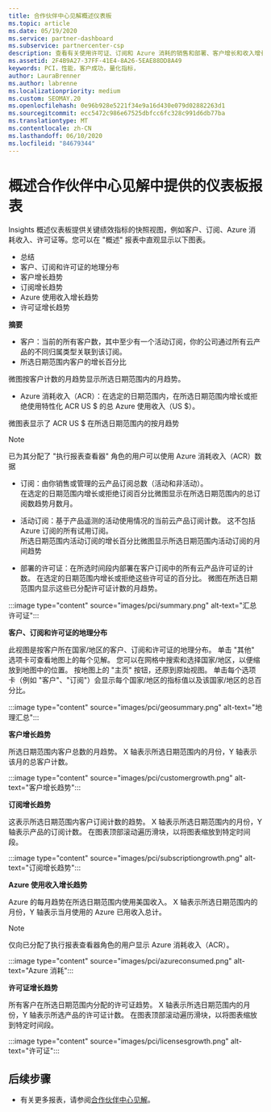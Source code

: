 ```yaml
---
title: 合作伙伴中心见解概述仪表板
ms.topic: article
ms.date: 05/19/2020
ms.service: partner-dashboard
ms.subservice: partnercenter-csp
description: 查看有关使用许可证、订阅和 Azure 消耗的销售和部署、客户增长和收入增长情况的快照。
ms.assetid: 2F4B9A27-37FF-41E4-8A26-5EAE88DD8A49
keywords: PCI，性能，客户成功，量化指标，
author: LauraBrenner
ms.author: labrenne
ms.localizationpriority: medium
ms.custom: SEOMAY.20
ms.openlocfilehash: 0e96b928e5221f34e9a16d430e079d02882263d1
ms.sourcegitcommit: ecc5472c986e67525dbfcc6fc328c991d6db77ba
ms.translationtype: MT
ms.contentlocale: zh-CN
ms.lasthandoff: 06/10/2020
ms.locfileid: "84679344"
---
```

# <a name="overview-dashboard-reports-available-in-partner-center-insights"></a>概述合作伙伴中心见解中提供的仪表板报表
 
Insights 概述仪表板提供关键绩效指标的快照视图，例如客户、订阅、Azure 消耗收入、许可证等。您可以在 "概述" 报表中直观显示以下图表。 

- 总结  
- 客户、订阅和许可证的地理分布  
- 客户增长趋势 
- 订阅增长趋势 
- Azure 使用收入增长趋势 
- 许可证增长趋势 

**摘要**

- 客户：当前的所有客户数，其中至少有一个活动订阅，你的公司通过所有云产品的不同归属类型关联到该订阅。 
- 所选日期范围内客户的增长百分比 

微图按客户计数的月趋势显示所选日期范围内的月趋势。 

 
- Azure 消耗收入（ACR）：在选定的日期范围内，在所选日期范围内增长或拒绝使用特性化 ACR US $ 的总 Azure 使用收入（US $）。

微图表显示了 ACR US $ 在所选日期范围内的按月趋势 
>[!Note] 
>已为其分配了 "执行报表查看器" 角色的用户可以使用 Azure 消耗收入（ACR）数据 
 
- 订阅：由你销售或管理的云产品订阅总数（活动和非活动）。  
在选定的日期范围内增长或拒绝订阅百分比微图显示在所选日期范围内的总订阅数趋势月数月。 
 
- 活动订阅：基于产品遥测的活动使用情况的当前云产品订阅计数。 这不包括 Azure 订阅的所有试用订阅。  
所选日期范围内活动订阅的增长百分比微图显示所选日期范围内活动订阅的月间趋势 
 
- 部署的许可证：在所选时间段内部署在客户订阅中的所有云产品许可证的计数。 在选定的日期范围内增长或拒绝这些许可证的百分比。 微图在所选日期范围内显示这些已分配许可证计数的月趋势。

:::image type="content" source="images/pci/summary.png" alt-text="汇总许可证":::

**客户、订阅和许可证的地理分布** 

此视图是按客户所在国家/地区的客户、订阅和许可证的地理分布。 单击 "其他" 选项卡可查看地图上的每个见解。 您可以在网格中搜索和选择国家/地区，以便缩放到地图中的位置。 按地图上的 "主页" 按钮，还原到原始视图。 单击每个选项卡（例如 "客户"、"订阅"）会显示每个国家/地区的指标值以及该国家/地区的总百分比。  

:::image type="content" source="images/pci/geosummary.png" alt-text="地理汇总":::

**客户增长趋势**

所选日期范围内客户总数的月趋势。 X 轴表示所选日期范围内的月份，Y 轴表示该月的总客户计数。 

:::image type="content" source="images/pci/customergrowth.png" alt-text="客户增长趋势":::

**订阅增长趋势**

这表示所选日期范围内客户订阅计数的趋势。 X 轴表示所选日期范围内的月份，Y 轴表示产品的订阅计数。 在图表顶部滚动遍历滑块，以将图表缩放到特定时间段。 

:::image type="content" source="images/pci/subscriptiongrowth.png" alt-text="订阅增长趋势":::

**Azure 使用收入增长趋势**

Azure 的每月趋势在所选日期范围内使用美国收入。 X 轴表示所选日期范围内的月份，Y 轴表示当月使用的 Azure 已用收入总计。
   
>[!Note] 
>仅向已分配了执行报表查看器角色的用户显示 Azure 消耗收入（ACR）。 

:::image type="content" source="images/pci/azureconsumed.png" alt-text="Azure 消耗":::

**许可证增长趋势**
 
所有客户在所选日期范围内分配的许可证趋势。 X 轴表示所选日期范围内的月份，Y 轴表示所选产品的许可证计数。 在图表顶部滚动遍历滑块，以将图表缩放到特定时间段。  

:::image type="content" source="images/pci/licensesgrowth.png" alt-text="许可证":::

## <a name="next-steps"></a>后续步骤

- 有关更多报表，请参阅[合作伙伴中心见解](partner-center-insights.md)。

